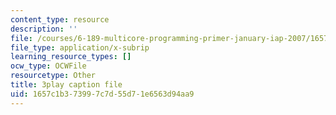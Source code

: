 ```yaml
---
content_type: resource
description: ''
file: /courses/6-189-multicore-programming-primer-january-iap-2007/1657c1b373997c7d55d71e6563d94aa9_s8dZi6eqsJU.srt
file_type: application/x-subrip
learning_resource_types: []
ocw_type: OCWFile
resourcetype: Other
title: 3play caption file
uid: 1657c1b3-7399-7c7d-55d7-1e6563d94aa9
---
```

